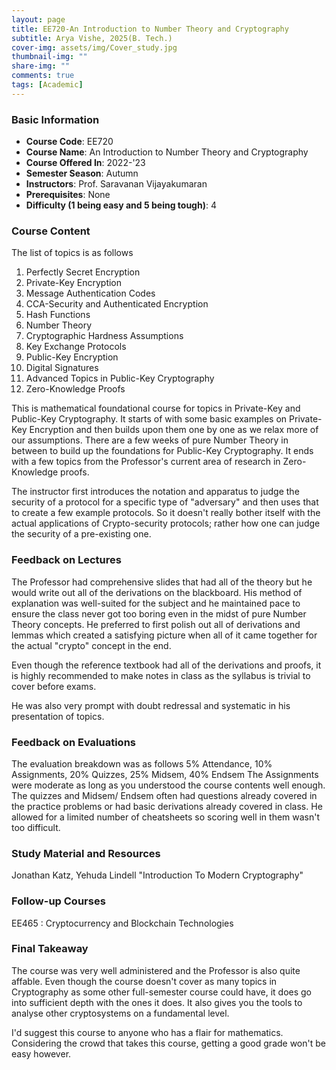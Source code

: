 ```yaml
---
layout: page
title: EE720-An Introduction to Number Theory and Cryptography 
subtitle: Arya Vishe, 2025(B. Tech.)
cover-img: assets/img/Cover_study.jpg
thumbnail-img: ""
share-img: ""
comments: true
tags: [Academic]
---
```


### Basic Information

- **Course Code**: EE720
- **Course Name**: An Introduction to Number Theory and Cryptography 
- **Course Offered In**: 2022-'23
- **Semester Season**: Autumn
- **Instructors**: Prof. Saravanan Vijayakumaran
- **Prerequisites**: None
- **Difficulty (1 being easy and 5 being tough)**: 4

### Course Content


The list of topics is as follows
1. Perfectly Secret Encryption
2. Private-Key Encryption
3. Message Authentication Codes
4. CCA-Security and Authenticated Encryption
5. Hash Functions
6. Number Theory
7. Cryptographic Hardness Assumptions
8. Key Exchange Protocols
9. Public-Key Encryption
10. Digital Signatures
11. Advanced Topics in Public-Key Cryptography
12. Zero-Knowledge Proofs

This is mathematical foundational course for topics in Private-Key and Public-Key Cryptography. It starts of with some basic examples on Private-Key Encryption and then builds upon them one by one as we relax more of our assumptions. There are a few weeks of pure Number Theory in between to build up the foundations for Public-Key Cryptography. It ends with a few topics from the Professor's current area of research in Zero-Knowledge proofs.

The instructor first introduces the notation and apparatus to judge the security of a protocol for a specific type of "adversary" and then uses that to create a few example protocols. So it doesn't really bother itself with the actual applications of Crypto-security protocols; rather how one can judge the security of a pre-existing one.
### Feedback on Lectures


The Professor had comprehensive slides that had all of the theory but he would write out all of the derivations on the blackboard. His method of explanation was well-suited for the subject and he maintained pace to ensure the class never got too boring even in the midst of pure Number Theory concepts. He preferred to first polish out all of derivations and lemmas which created a satisfying picture when all of it came together for the actual "crypto" concept in the end. 

Even though the reference textbook had all of the derivations and proofs, it is highly recommended to make notes in class as the syllabus is trivial to cover before exams. 

He was also very prompt with doubt redressal and systematic in his presentation of topics. 
### Feedback on Evaluations


The evaluation breakdown was as follows
5% Attendance, 10% Assignments, 20% Quizzes, 25% Midsem, 40% Endsem
The Assignments were moderate as long as you understood the course contents well enough.
The quizzes and Midsem/ Endsem often had questions already covered in the practice problems or had basic derivations already covered in class. He allowed for a limited number of cheatsheets so scoring well in them wasn't too difficult.
### Study Material and Resources


Jonathan Katz, Yehuda Lindell "Introduction To Modern Cryptography"
### Follow-up Courses


EE465 : Cryptocurrency and Blockchain Technologies
### Final Takeaway


The course was very well administered and the Professor is also quite affable. Even though the course doesn't cover as many topics in Cryptography as some other full-semester course could have, it does go into sufficient depth with the ones it does. It also gives you the tools to analyse other cryptosystems on a fundamental level.

I'd suggest this course to anyone who has a flair for mathematics. Considering the crowd that takes this course, getting a good grade won't be easy however. 